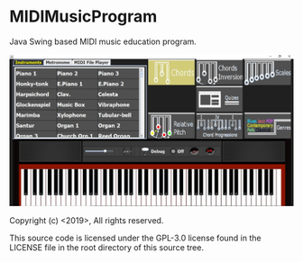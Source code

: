 # MIDIMusicProgram
Java Swing based MIDI music education program. 

![](ScreenGrabImages/Final%20project%20GUI.jpg)

Copyright (c) <2019>, <Leslie Pinto>
All rights reserved.

This source code is licensed under the GPL-3.0 license found in the
LICENSE file in the root directory of this source tree. 